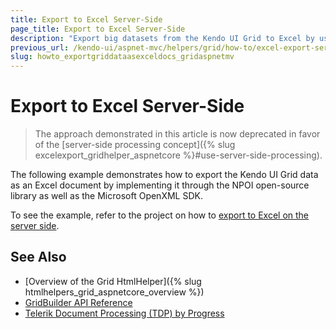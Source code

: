 ```yaml
---
title: Export to Excel Server-Side
page_title: Export to Excel Server-Side
description: "Export big datasets from the Kendo UI Grid to Excel by using the Document Processing Library in ASP.NET MVC applications."
previous_url: /kendo-ui/aspnet-mvc/helpers/grid/how-to/excel-export-server-side, /helpers/data-management/grid/how-to/Export/excel-export-server-side
slug: howto_exportgriddataasexceldocs_gridaspnetmv
---
```


# Export to Excel Server-Side

> The approach demonstrated in this article is now deprecated in favor of the [server-side processing concept]({% slug excelexport_gridhelper_aspnetcore %}#use-server-side-processing).

The following example demonstrates how to export the Kendo UI Grid data as an Excel document by implementing it through the NPOI open-source library as well as the Microsoft OpenXML SDK.

To see the example, refer to the project on how to [export to Excel on the server side](https://github.com/telerik/ui-for-aspnet-mvc-examples/tree/master/grid/excel-export-server-side).

## See Also

* [Overview of the Grid HtmlHelper]({% slug htmlhelpers_grid_aspnetcore_overview %})
* [GridBuilder API Reference](http://docs.telerik.com/aspnet-mvc/api/Kendo.Mvc.UI.Fluent/GridBuilder)
* [Telerik Document Processing (TDP) by Progress](http://docs.telerik.com/devtools/document-processing/introduction)
